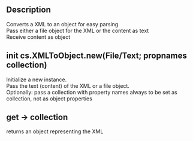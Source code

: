 ﻿<!-- Type your summary here -->
## Description

Converts a XML to an object for easy parsing  
Pass either a file object for the XML or the content as text  
Receive content as object

			

## init   cs.XMLToObject.new(File/Text; propnames collection)
Initialize a new instance.  
Pass the text (content) of the XML or a file object.  
Optionally: pass a collection with property names always to be set as collection, not as object properties

## get -> collection
returns an object representing the XML